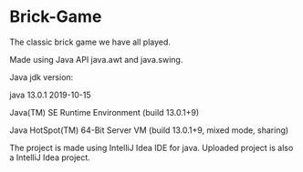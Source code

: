 # Brick-Game
The classic brick game  we have all played.

Made using Java API java.awt and java.swing.

Java jdk version:

java 13.0.1 2019-10-15

Java(TM) SE Runtime Environment (build 13.0.1+9)

Java HotSpot(TM) 64-Bit Server VM (build 13.0.1+9, mixed mode, sharing)

The project is made using IntelliJ Idea IDE for java.
Uploaded project is also a IntelliJ Idea project.
